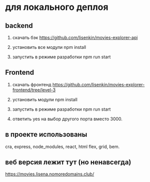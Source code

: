 # для локального деплоя
##  backend

1. скачать бэк https://github.com/lisenkin/movies-explorer-api

2. установить все модули npm install

3. запустить в режиме разработки npm run start


## Frontend

1. скачать фронтенд https://github.com/lisenkin/movies-explorer-frontend/tree/level-3

2. установить модули npm install

3. запустить в режиме разработки npm run start

4. ответить yes на выбор другого порта вместо 3000.




## в проекте использованы

cra, express, node_modules, react,  html flex, grid, bem. 

## веб версия лежит тут (но ненавсегда)
https://movies.lisena.nomoredomains.club/